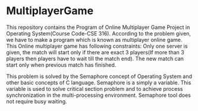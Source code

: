 # MultiplayerGame
This repository contains the Program of Online Multiplayer Game Project in Operating System(Course Code-CSE 316).
According to the problem given, we have to make a program which is known as multiplayer online game. This Online multiplayer game has following constraints: Only one server is given, the match will start only if there are exact 3 players(If more than 3 players then players have to wait till the match end). The new match can start only when previous match has finished.

This problem is solved by the Semaphore concept of Operating System and other basic concepts of C language. Semaphore is a simply a variable. This variable is used to solve critical section problem and to achieve process synchronization in the multi-processing environment. Semaphore tool does not  require busy waiting.

